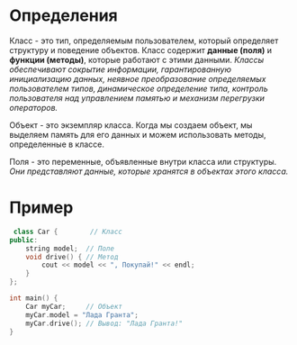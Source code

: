 # Определения
Класс - это тип, определяемым пользователем, который определяет структуру и поведение объектов. Класс содержит __данные (поля)__ и __функции (методы)__, которые работают с этими данными. 
_Классы обеспечивают сокрытие информации, гарантированную инициализацию данных, неявное преобразование определяемых пользователем типов, динамическое определение типа, контроль пользователя над управлением памятью и механизм перегрузки операторов._
 
 Объект - это экземпляр класса. Когда мы создаем объект, мы выделяем память для его данных и можем использовать методы, определенные в классе.
 
 Поля - это переменные, объявленные внутри класса или структуры. 
 _Они представляют данные, которые хранятся в объектах этого класса._

 # Пример

```c++
 class Car {        // Класс
public:
    string model;  // Поле
    void drive() { // Метод
        cout << model << ", Покупай!" << endl;
    }
};

int main() {
    Car myCar;     // Объект
    myCar.model = "Лада Гранта";
    myCar.drive(); // Вывод: "Лада Гранта!"
}
```